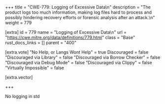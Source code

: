 +++
title = "CWE-779: Logging of Excessive Data\n"
description = "The product logs too much information, making log files hard to process and possibly hindering recovery efforts or forensic analysis after an attack.\n"
weight = 779

[extra]
id = 779
name = "Logging of Excessive Data\n"
url = "https://cwe.mitre.org/data/definitions/779.html"
class = "Base"
rust_docs_links = []
parent = "400"

[extra.vote]
"No Help, or Langs Wont Help" = true
Discouraged = false
"Discouraged via Library" = false
"Discouraged via Borrow Checker" = false
"Discouraged via Debug Mode" = false
"Discouraged via Clippy" = false
"Virtually Impossible" = false

[extra.vector]

+++

No logging in std